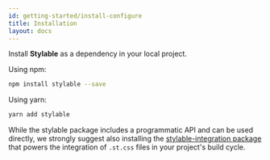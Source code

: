 ```yaml
---
id: getting-started/install-configure
title: Installation
layout: docs
---
```


Install **Stylable** as a dependency in your local project.

Using npm:
```bash
npm install stylable --save
```
Using yarn:
```bash
yarn add stylable
```
While the stylable package includes a programmatic API and can be used directly, we strongly suggest also installing
the [stylable-integration package](https://github.com/wixplosives/stylable-integration) that powers the integration of `.st.css` files in your project's build cycle.
